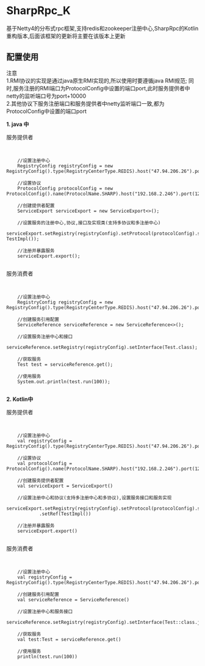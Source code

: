 # SharpRpc_K
基于Netty4的分布式rpc框架,支持redis和zookeeper注册中心,SharpRpc的Kotlin重构版本,后面该框架的更新将主要在该版本上更新


## 配置使用

注意<br>
1.RMI协议的实现是通过java原生RMI实现的,所以使用时要遵循java RMI规范; 同时,服务注册的RMI端口为ProtocolConfig中设置的端口port,此时服务提供者中netty的监听端口号为port+10000<br>
2.其他协议下服务注册端口和服务提供者中netty监听端口一致,都为ProtocolConfig中设置的端口port

**1.  java 中**

服务提供者
<pre><code>

    //设置注册中心
    RegistryConfig registryConfig = new RegistryConfig().type(RegistryCenterType.REDIS).host("47.94.206.26").port(6380);
    
    //设置协议
    ProtocolConfig protocolConfig = new ProtocolConfig().name(ProtocolName.SHARP).host("192.168.2.246").port(12200);

    //创建提供者配置
    ServiceExport<Test> serviceExport = new ServiceExport<>();

    //设置服务的注册中心,协议,接口及实现类(支持多协议和多注册中心)
    serviceExport.setRegistry(registryConfig).setProtocol(protocolConfig).setInterface(Test.class).setRef(new TestImpl());

    //注册并暴露服务
    serviceExport.export();

</code></pre>

服务消费者
<pre><code>

    //设置注册中心
    RegistryConfig registryConfig = new RegistryConfig().type(RegistryCenterType.REDIS).host("47.94.206.26").port(6380);

    //创建服务引用配置
    ServiceReference<Test> serviceReference = new ServiceReference<>();

    //设置服务注册中心和接口
    serviceReference.setRegistry(registryConfig).setInterface(Test.class);

    //获取服务
    Test test = serviceReference.get();

    //使用服务
    System.out.println(test.run(100));

</code></pre>

**2. Kotlin中**

服务提供者
<pre><code>

    //设置注册中心
    val registryConfig = RegistryConfig().type(RegistryCenterType.REDIS).host("47.94.206.26").port(6380)
    
    //设置协议
    val protocolConfig = ProtocolConfig().name(ProtocolName.SHARP).host("192.168.2.246").port(12200)

    //创建服务提供者配置
    val serviceExport = ServiceExport<Test>()

    //设置注册中心和协议(支持多注册中心和多协议),设置服务接口和服务实现
    serviceExport.setRegistry(registryConfig).setProtocol(protocolConfig).setInterface(Test::class.java)
            .setRef(TestImpl())

    //注册并暴露服务
    serviceExport.export()

</code></pre>

服务消费者
<pre><code>
    
    //设置注册中心
    val registryConfig = RegistryConfig().type(RegistryCenterType.REDIS).host("47.94.206.26").port(6380)
    
    //创建服务引用配置
    val serviceReference = ServiceReference<Test>()
    
    //设置注册中心和服务接口
    serviceReference.setRegistry(registryConfig).setInterface(Test::class.java)

    //获取服务
    val test:Test = serviceReference.get()
    
    //使用服务
    println(test.run(100))

</code></pre>


